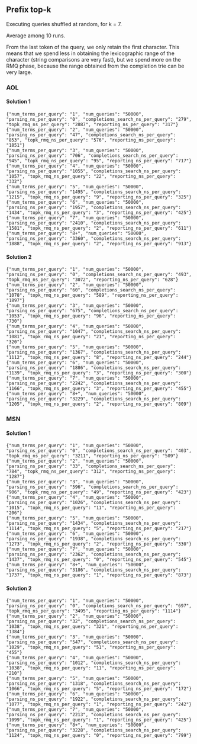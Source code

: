 Prefix top-k
------------

Executing queries shuffled at random, for k = 7.

Average among 10 runs.

From the last token of the query, we only retain the first character. This means that we spend less in obtaining the lexicographic range of the character (string comparisons are
very fast), but we spend more on the RMQ phase, because the
range obtained from the completion trie can be very large.

### AOL

#### Solution 1

	{"num_terms_per_query": "1", "num_queries": "50000", "parsing_ns_per_query": "0", "completions_search_ns_per_query": "279", "topk_rmq_ns_per_query": "2887", "reporting_ns_per_query": "317"}
	{"num_terms_per_query": "2", "num_queries": "50000", "parsing_ns_per_query": "47", "completions_search_ns_per_query": "853", "topk_rmq_ns_per_query": "576", "reporting_ns_per_query": "1851"}
	{"num_terms_per_query": "3", "num_queries": "50000", "parsing_ns_per_query": "706", "completions_search_ns_per_query": "945", "topk_rmq_ns_per_query": "95", "reporting_ns_per_query": "717"}
	{"num_terms_per_query": "4", "num_queries": "50000", "parsing_ns_per_query": "1055", "completions_search_ns_per_query": "1057", "topk_rmq_ns_per_query": "22", "reporting_ns_per_query": "332"}
	{"num_terms_per_query": "5", "num_queries": "50000", "parsing_ns_per_query": "1495", "completions_search_ns_per_query": "1215", "topk_rmq_ns_per_query": "9", "reporting_ns_per_query": "325"}
	{"num_terms_per_query": "6", "num_queries": "50000", "parsing_ns_per_query": "1957", "completions_search_ns_per_query": "1434", "topk_rmq_ns_per_query": "3", "reporting_ns_per_query": "425"}
	{"num_terms_per_query": "7", "num_queries": "50000", "parsing_ns_per_query": "2410", "completions_search_ns_per_query": "1581", "topk_rmq_ns_per_query": "2", "reporting_ns_per_query": "611"}
	{"num_terms_per_query": "8+", "num_queries": "50000", "parsing_ns_per_query": "3360", "completions_search_ns_per_query": "1888", "topk_rmq_ns_per_query": "2", "reporting_ns_per_query": "913"}

#### Solution 2

	{"num_terms_per_query": "1", "num_queries": "50000", "parsing_ns_per_query": "0", "completions_search_ns_per_query": "493", "topk_rmq_ns_per_query": "3072", "reporting_ns_per_query": "628"}
	{"num_terms_per_query": "2", "num_queries": "50000", "parsing_ns_per_query": "60", "completions_search_ns_per_query": "1078", "topk_rmq_ns_per_query": "589", "reporting_ns_per_query": "1897"}
	{"num_terms_per_query": "3", "num_queries": "50000", "parsing_ns_per_query": "675", "completions_search_ns_per_query": "1053", "topk_rmq_ns_per_query": "96", "reporting_ns_per_query": "730"}
	{"num_terms_per_query": "4", "num_queries": "50000", "parsing_ns_per_query": "1047", "completions_search_ns_per_query": "1081", "topk_rmq_ns_per_query": "21", "reporting_ns_per_query": "320"}
	{"num_terms_per_query": "5", "num_queries": "50000", "parsing_ns_per_query": "1367", "completions_search_ns_per_query": "1112", "topk_rmq_ns_per_query": "8", "reporting_ns_per_query": "244"}
	{"num_terms_per_query": "6", "num_queries": "50000", "parsing_ns_per_query": "1886", "completions_search_ns_per_query": "1139", "topk_rmq_ns_per_query": "3", "reporting_ns_per_query": "300"}
	{"num_terms_per_query": "7", "num_queries": "50000", "parsing_ns_per_query": "2242", "completions_search_ns_per_query": "1166", "topk_rmq_ns_per_query": "3", "reporting_ns_per_query": "455"}
	{"num_terms_per_query": "8+", "num_queries": "50000", "parsing_ns_per_query": "3229", "completions_search_ns_per_query": "1205", "topk_rmq_ns_per_query": "2", "reporting_ns_per_query": "809"}

### MSN
    
#### Solution 1
    
	{"num_terms_per_query": "1", "num_queries": "50000", "parsing_ns_per_query": "0", "completions_search_ns_per_query": "403", "topk_rmq_ns_per_query": "3211", "reporting_ns_per_query": "509"}
	{"num_terms_per_query": "2", "num_queries": "50000", "parsing_ns_per_query": "33", "completions_search_ns_per_query": "784", "topk_rmq_ns_per_query": "312", "reporting_ns_per_query": "1287"}
	{"num_terms_per_query": "3", "num_queries": "50000", "parsing_ns_per_query": "596", "completions_search_ns_per_query": "906", "topk_rmq_ns_per_query": "49", "reporting_ns_per_query": "423"}
	{"num_terms_per_query": "4", "num_queries": "50000", "parsing_ns_per_query": "1026", "completions_search_ns_per_query": "1015", "topk_rmq_ns_per_query": "11", "reporting_ns_per_query": "206"}
	{"num_terms_per_query": "5", "num_queries": "50000", "parsing_ns_per_query": "1434", "completions_search_ns_per_query": "1114", "topk_rmq_ns_per_query": "5", "reporting_ns_per_query": "217"}
	{"num_terms_per_query": "6", "num_queries": "50000", "parsing_ns_per_query": "1938", "completions_search_ns_per_query": "1273", "topk_rmq_ns_per_query": "2", "reporting_ns_per_query": "330"}
	{"num_terms_per_query": "7", "num_queries": "50000", "parsing_ns_per_query": "2362", "completions_search_ns_per_query": "1437", "topk_rmq_ns_per_query": "0", "reporting_ns_per_query": "545"}
	{"num_terms_per_query": "8+", "num_queries": "50000", "parsing_ns_per_query": "3186", "completions_search_ns_per_query": "1737", "topk_rmq_ns_per_query": "1", "reporting_ns_per_query": "873"}
	
	
#### Solution 2

	{"num_terms_per_query": "1", "num_queries": "50000", "parsing_ns_per_query": "0", "completions_search_ns_per_query": "697", "topk_rmq_ns_per_query": "3495", "reporting_ns_per_query": "1114"}
	{"num_terms_per_query": "2", "num_queries": "50000", "parsing_ns_per_query": "32", "completions_search_ns_per_query": "1038", "topk_rmq_ns_per_query": "321", "reporting_ns_per_query": "1384"}
	{"num_terms_per_query": "3", "num_queries": "50000", "parsing_ns_per_query": "547", "completions_search_ns_per_query": "1029", "topk_rmq_ns_per_query": "51", "reporting_ns_per_query": "455"}
	{"num_terms_per_query": "4", "num_queries": "50000", "parsing_ns_per_query": "1012", "completions_search_ns_per_query": "1038", "topk_rmq_ns_per_query": "11", "reporting_ns_per_query": "210"}
	{"num_terms_per_query": "5", "num_queries": "50000", "parsing_ns_per_query": "1318", "completions_search_ns_per_query": "1066", "topk_rmq_ns_per_query": "5", "reporting_ns_per_query": "172"}
	{"num_terms_per_query": "6", "num_queries": "50000", "parsing_ns_per_query": "1922", "completions_search_ns_per_query": "1077", "topk_rmq_ns_per_query": "1", "reporting_ns_per_query": "242"}
	{"num_terms_per_query": "7", "num_queries": "50000", "parsing_ns_per_query": "2213", "completions_search_ns_per_query": "1099", "topk_rmq_ns_per_query": "1", "reporting_ns_per_query": "425"}
	{"num_terms_per_query": "8+", "num_queries": "50000", "parsing_ns_per_query": "3228", "completions_search_ns_per_query": "1124", "topk_rmq_ns_per_query": "0", "reporting_ns_per_query": "799"}